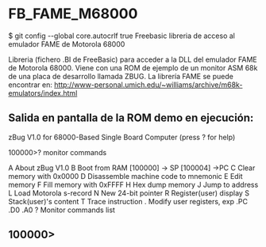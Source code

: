 # FB_FAME_M68000
$ git config --global core.autocrlf true
Freebasic libreria de acceso al emulador FAME de Motorola 68000

Libreria (fichero .BI de FreeBasic) para acceder a la DLL del emulador FAME de Motorola 68000.
Viene con una ROM de ejemplo de un monitor ASM 68k de una placa de desarrollo llamada ZBUG.
La librería FAME se puede encontrar en:
http://www-personal.umich.edu/~williams/archive/m68k-emulators/index.html


Salida en pantalla de la ROM demo en ejecución:
------------------------------------------------------------------
zBug V1.0 for 68000-Based Single Board Computer (press ? for help)

100000>? monitor commands

A   About zBug V1.0
B   Boot from RAM [100000] -> SP [100004] ->PC
C   Clear memory with 0x0000
D   Disassemble machine code to mnemonic
E   Edit memory
F   Fill memory with 0xFFFF
H   Hex dump memory
J   Jump to address
L   Load Motorola s-record
N   New 24-bit pointer
R   Register(user) display
S   Stack(user)'s content
T   Trace instruction
.   Modify user registers, exp .PC .D0 .A0
?   Monitor commands list

100000>
--------------------------------------------------------------------
